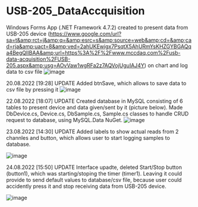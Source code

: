 # USB-205_DataAccquisition
Windows Forms App (.NET Framework 4.7.2) created to present data from USB-205 device (https://www.google.com/url?sa=t&amp;rct=j&amp;q=&amp;esrc=s&amp;source=web&amp;cd=&amp;cad=rja&amp;uact=8&amp;ved=2ahUKEwigx7PsqtX5AhURmYsKHZGYBGAQqa4BegQIIBAA&amp;url=https%3A%2F%2Fwww.mccdaq.com%2Fusb-data-acquisition%2FUSB-205.aspx&amp;usg=AOvVaw1wgRFa2z7AQVojUguIAJ4Y) on chart and log data to csv file
![image](https://user-images.githubusercontent.com/50780955/185744473-546e3ca8-ed0b-41e3-ac39-86cc0bcd818b.png)


20.08.2022 [19:28] UPDATE
Added btnSave, which allows to save data to csv file by pressing it
![image](https://user-images.githubusercontent.com/50780955/185759271-11bce41f-513f-445f-af34-4e96cb5de59e.png)

22.08.2022 [18:07] UPDATE
Created database in MySQL consisting of 6 tables to present device and data given/sent by it (picture below). Made DbDevice.cs, Device.cs, DbSample.cs, Sample.cs classes to handle CRUD request to database, using MySQL.Data NuGet.
![image](https://user-images.githubusercontent.com/50780955/185967694-1756e2cb-c865-43b9-bf92-b7622ebea376.png)

23.08.2022 [14:30] UPDATE
Added labels to show actual reads from 2 channles and button, which allows user to start logging samples to database.

![image](https://user-images.githubusercontent.com/50780955/186158409-fa7a84cc-c06d-4bee-ab73-e8e3b29e815c.png)


24.08.2022 [15:50] UPDATE
Interface upadte, deleted Start/Stop button (button1), which was starting/stoping the timer (timer1). Leaving it could provide to send default values to database/csv file, because user could accidently press it and stop receiving data from USB-205 device.

![image](https://user-images.githubusercontent.com/50780955/186175086-af77ce93-851b-4d3e-869c-25864b6ebeca.png)
